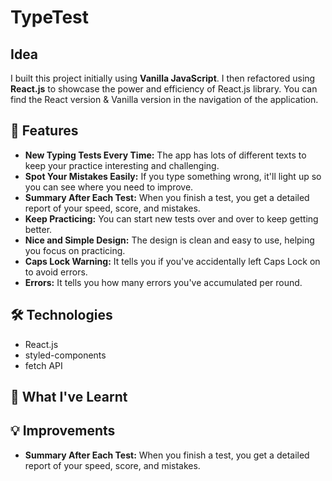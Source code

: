 # TypeTest

## Idea
I built this project initially using **Vanilla JavaScript**. 
I then refactored using **React.js** to showcase the power and efficiency of React.js library. 
You can find the React version & Vanilla version in the navigation of the application.

## 🚀 Features

- **New Typing Tests Every Time:** The app has lots of different texts to keep your practice interesting and challenging.
- **Spot Your Mistakes Easily:** If you type something wrong, it'll light up so you can see where you need to improve.
- **Summary After Each Test:** When you finish a test, you get a detailed report of your speed, score, and mistakes.
- **Keep Practicing:** You can start new tests over and over to keep getting better.
- **Nice and Simple Design:** The design is clean and easy to use, helping you focus on practicing.
- **Caps Lock Warning:** It tells you if you've accidentally left Caps Lock on to avoid errors.
- **Errors:** It tells you how many errors you've accumulated per round.


## 🛠️ Technologies

- React.js
- styled-components
- fetch API

## 📝 What I've Learnt


## 💡 Improvements
- **Summary After Each Test:** When you finish a test, you get a detailed report of your speed, score, and mistakes.




